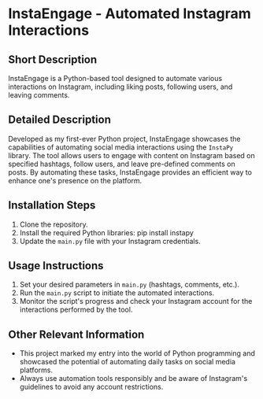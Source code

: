 # InstaEngage - Automated Instagram Interactions

## Short Description
InstaEngage is a Python-based tool designed to automate various interactions on Instagram, including liking posts, following users, and leaving comments.

## Detailed Description
Developed as my first-ever Python project, InstaEngage showcases the capabilities of automating social media interactions using the `InstaPy` library. The tool allows users to engage with content on Instagram based on specified hashtags, follow users, and leave pre-defined comments on posts. By automating these tasks, InstaEngage provides an efficient way to enhance one's presence on the platform.

## Installation Steps
1. Clone the repository.
2. Install the required Python libraries: pip install instapy
3. Update the `main.py` file with your Instagram credentials.

## Usage Instructions
1. Set your desired parameters in `main.py` (hashtags, comments, etc.).
2. Run the `main.py` script to initiate the automated interactions.
3. Monitor the script's progress and check your Instagram account for the interactions performed by the tool.

## Other Relevant Information
- This project marked my entry into the world of Python programming and showcased the potential of automating daily tasks on social media platforms.
- Always use automation tools responsibly and be aware of Instagram's guidelines to avoid any account restrictions.

